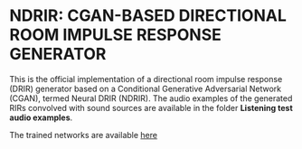 # NDRIR: CGAN-BASED DIRECTIONAL ROOM IMPULSE RESPONSE GENERATOR
This is the official implementation of a directional room impulse response (DRIR) generator based on a Conditional Generative Adversarial Network (CGAN), termed Neural DRIR (NDRIR). The audio examples of the generated RIRs convolved with sound sources are available in the folder **Listening test audio examples**.

The trained networks are available [here]([URL](https://drive.google.com/drive/folders/1SJwdrQNVXQqlzCEToFtaOJer-IyKo8jx?usp=sharing)https://drive.google.com/drive/folders/1SJwdrQNVXQqlzCEToFtaOJer-IyKo8jx?usp=sharing)

